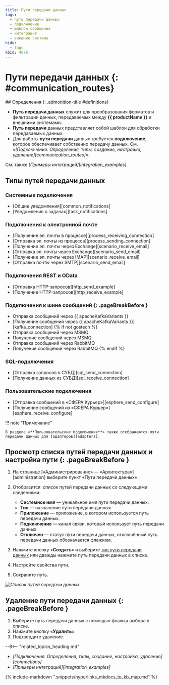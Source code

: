 ```yaml
---
title: Пути передачи данных
tags:
  - путь передачи данных
  - подключение
  - шаблон сообщения
  - интеграция
  - внешние системы
hide:
  - tags
kbId: 4676
---
```


# Пути передачи данных {: #communication_routes}

<div class="admonition question" markdown="block">
## Определения {: .admonition-title #definitions}

- **Путь передачи данных** служит для преобразования форматов и фильтрации данных, передаваемых между **{{ productName }}** и внешними системами.
- **Путь передачи** данных представляет собой шаблон для обработки передаваемых данных.
- Для работы **пути передачи** данных требуется **подключение**, которое обеспечивает собственно передачу данных. См. _«[Подключения. Определения, типы, создание, настройка, удаление][communication_routes]»_.

См. также _[Примеры интеграций][integration_examples]_.

</div>

## Типы путей передачи данных

### Системные подключения

- [Общие уведомления][common_notifications]
- [Уведомления о задачах][task_notifications]

### Подключения к электронной почте

- [Получение эл. почты в процессе][process_receiving_connection]
- [Отправка эл. почты из процесса][process_sending_connection]
- [Получение эл. почты через Exchange][scenario_receive_email]
- [Отправка эл. почты через Exchange][scenario_send_email]
- [Получение эл. почты через IMAP][scenario_receive_email]
- [Отправка почты через SMTP][scenario_send_email]

### Подключения REST и OData

- [Отправка HTTP-запросов][http_send_example]
- [Получение HTTP-запросов][http_receive_example]

### Подключения к шине сообщений {: .pageBreakBefore }

- Отправка сообщений через {{ apacheKafkaVariants }}
- [Получение сообщений через {{ apacheKafkaVariants }}][kafka_connection]
{% if not gostech %}
- Отправка сообщений через MSMQ
- Получение сообщений через MSMQ
- Отправка сообщений через RabbitMQ
- Получение сообщений через RabbitMQ
{% endif %}

### SQL-подключения

- [Отправка запросов в СУБД][sql_send_connection]
- [Получение данных из СУБД][sql_receive_connection]

### Пользовательские подключения

- [Отправка сообщений в «СФЕРА Курьер»][esphere_send_configure]
- [Получение сообщений из «СФЕРА Курьер»][esphere_receive_configure]

!!! note "Примечание"

    В разделе «**Пользовательские подключения**» также отображаются пути передачи данных для [адаптеров][adapters].

## Просмотр списка путей передачи данных и настройка пути {: .pageBreakBefore }

1. На странице [«Администрирование» — «Архитектура»][administration] выберите пункт «Пути передачи данных» ‌.
2. Отобразится  список путей передачи данных со следующими сведениями:

    - **Системное имя** — уникальное имя пути передачи данных.
    - **Тип** — назначение пути передачи данных.
    - **Приложение** — приложение, в котором используется путь передачи данных.
    - **Подключение** — канал связи, который использует путь передачи данных.
    - **Отключен** — статус пути передачи данных, отключённый путь передачи данных обозначается флажком.

3. Нажмите кнопку «**Создать**» и выберите [тип пути передачи данных](#типы-путей-передачи-данных) или дважды нажмите путь передачи данных в списке.
4. Настройте свойства пути.
5. Сохраните путь.

_![Список путей передачи данных](communication_routes_page.png)_

## Удаление пути передачи данных {: .pageBreakBefore }

1. Выберите путь передачи данных с помощью флажка выбора в списке.
2. Нажмите кнопку «**Удалить**».
3. Подтвердите удаление.

<div class="relatedTopics" markdown="block">

--8<-- "related_topics_heading.md"

- _[Подключения. Определения, типы, создание, настройка, удаление][connections]_
- _[Примеры интеграций][integration_examples]_

</div>

{%
include-markdown ".snippets/hyperlinks_mkdocs_to_kb_map.md"
%}
